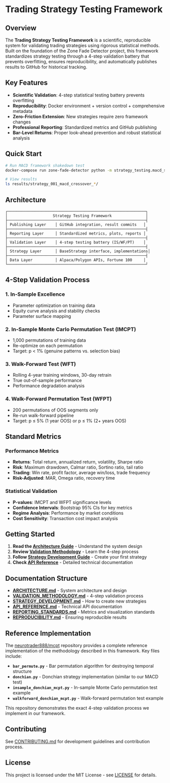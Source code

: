 # Trading Strategy Testing Framework

## Overview

The **Trading Strategy Testing Framework** is a scientific, reproducible system for validating trading strategies using rigorous statistical methods. Built on the foundation of the Zone Fade Detector project, this framework standardizes strategy testing through a 4-step validation battery that prevents overfitting, ensures reproducibility, and automatically publishes results to GitHub for historical tracking.

## Key Features

- **Scientific Validation**: 4-step statistical testing battery prevents overfitting
- **Reproducibility**: Docker environment + version control + comprehensive metadata
- **Zero-Friction Extension**: New strategies require zero framework changes
- **Professional Reporting**: Standardized metrics and GitHub publishing
- **Bar-Level Returns**: Proper look-ahead prevention and robust statistical analysis

## Quick Start

```bash
# Run MACD framework shakedown test
docker-compose run zone-fade-detector python -m strategy_testing.macd_shakedown

# View results
ls results/strategy_001_macd_crossover_*/
```

## Architecture

```
┌─────────────────────────────────────────────────────────────┐
│                    Strategy Testing Framework               │
├─────────────────────────────────────────────────────────────┤
│ Publishing Layer    │ GitHub integration, result commits   │
├─────────────────────────────────────────────────────────────┤
│ Reporting Layer     │ Standardized metrics, plots, reports │
├─────────────────────────────────────────────────────────────┤
│ Validation Layer    │ 4-step testing battery (IS/WF/PT)    │
├─────────────────────────────────────────────────────────────┤
│ Strategy Layer      │ BaseStrategy interface, implementations│
├─────────────────────────────────────────────────────────────┤
│ Data Layer          │ Alpaca/Polygon APIs, Fortune 100     │
└─────────────────────────────────────────────────────────────┘
```

## 4-Step Validation Process

### 1. In-Sample Excellence
- Parameter optimization on training data
- Equity curve analysis and stability checks
- Parameter surface mapping

### 2. In-Sample Monte Carlo Permutation Test (IMCPT)
- 1,000 permutations of training data
- Re-optimize on each permutation
- Target: p < 1% (genuine patterns vs. selection bias)

### 3. Walk-Forward Test (WFT)
- Rolling 4-year training windows, 30-day retrain
- True out-of-sample performance
- Performance degradation analysis

### 4. Walk-Forward Permutation Test (WFPT)
- 200 permutations of OOS segments only
- Re-run walk-forward pipeline
- Target: p ≤ 5% (1 year OOS) or p ≤ 1% (2+ years OOS)

## Standard Metrics

### Performance Metrics
- **Returns**: Total return, annualized return, volatility, Sharpe ratio
- **Risk**: Maximum drawdown, Calmar ratio, Sortino ratio, tail ratio
- **Trading**: Win rate, profit factor, average win/loss, trade frequency
- **Risk-Adjusted**: MAR, Omega ratio, recovery time

### Statistical Validation
- **P-values**: IMCPT and WFPT significance levels
- **Confidence Intervals**: Bootstrap 95% CIs for key metrics
- **Regime Analysis**: Performance by market conditions
- **Cost Sensitivity**: Transaction cost impact analysis

## Getting Started

1. **Read the [Architecture Guide](ARCHITECTURE.md)** - Understand the system design
2. **Review [Validation Methodology](VALIDATION_METHODOLOGY.md)** - Learn the 4-step process
3. **Follow [Strategy Development Guide](STRATEGY_DEVELOPMENT.md)** - Create your first strategy
4. **Check [API Reference](API_REFERENCE.md)** - Detailed technical documentation

## Documentation Structure

- **[ARCHITECTURE.md](ARCHITECTURE.md)** - System architecture and design
- **[VALIDATION_METHODOLOGY.md](VALIDATION_METHODOLOGY.md)** - 4-step validation process
- **[STRATEGY_DEVELOPMENT.md](STRATEGY_DEVELOPMENT.md)** - How to create new strategies
- **[API_REFERENCE.md](API_REFERENCE.md)** - Technical API documentation
- **[REPORTING_STANDARDS.md](REPORTING_STANDARDS.md)** - Metrics and visualization standards
- **[REPRODUCIBILITY.md](REPRODUCIBILITY.md)** - Ensuring reproducible results

## Reference Implementation

The [neurotrader888/mcpt](https://github.com/neurotrader888/mcpt) repository provides a complete reference implementation of the methodology described in this framework. Key files include:

- **`bar_permute.py`** - Bar permutation algorithm for destroying temporal structure
- **`donchian.py`** - Donchian strategy implementation (similar to our MACD test)
- **`insample_donchian_mcpt.py`** - In-sample Monte Carlo permutation test example
- **`walkforward_donchian_mcpt.py`** - Walk-forward permutation test example

This repository demonstrates the exact 4-step validation process we implement in our framework.

## Contributing

See [CONTRIBUTING.md](CONTRIBUTING.md) for development guidelines and contribution process.

## License

This project is licensed under the MIT License - see [LICENSE](../LICENSE) for details.
